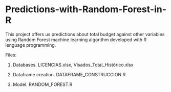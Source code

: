 # Predictions-with-Random-Forest-in-R
This project offers us predictions about total budget against other variables using Random Forest machine learning algorithm developed with R lenguage programming.

Files:

1. Databases. LICENCIAS.xlsx, Visados_Total_Histórico.xlsx

2. Dataframe creation. DATAFRAME_CONSTRUCCION.R

3. Model. RANDOM_FOREST.R

